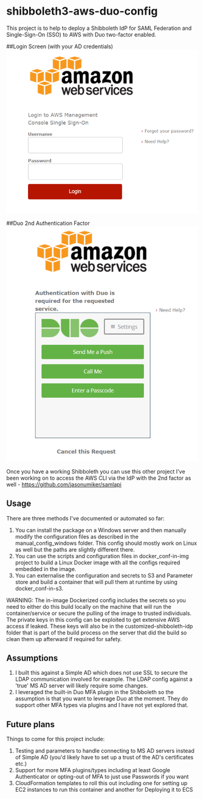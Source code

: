 # shibboleth3-aws-duo-config
This project is to help to deploy a Shibboleth IdP for SAML Federation and Single-Sign-On (SSO) to AWS with Duo two-factor enabled. 

##Login Screen (with your AD credentials)
![login](login.PNG)

##Duo 2nd Authentication Factor
![duo](duo.PNG)

Once you have a working Shibboleth you can use this other project I've been working on to access the AWS CLI via the IdP with the 2nd factor as well - https://github.com/jasonumiker/samlapi

## Usage
There are three methods I've documented or automated so far:
1. You can install the package on a Windows server and then manually modify the configuration files as described in the manual_config_windows folder. This config should mostly work on Linux as well but the paths are slightly different there.
1. You can use the scripts and configuration files in docker_conf-in-img project to build a Linux Docker image with all the configs required embedded in the image.
1. You can externalise the configuration and secrets to S3 and Parameter store and build a container that will pull them at runtime by using docker_conf-in-s3.

WARNING: The in-image Dockerized config includes the secrets so you need to either do this build locally on the machine that will run the container/service or secure the pulling of the image to trusted individuals. The private keys in this config can be exploited to get extensive AWS access if leaked. These keys will also be in the customized-shibboleth-idp folder that is part of the build process on the server that did the build so clean them up afterward if required for safety.

## Assumptions
1. I built this against a Simple AD which does not use SSL to secure the LDAP communication involved for example. The LDAP config against a 'true' MS AD server will likely require some changes.
1. I leveraged the built-in Duo MFA plugin in the Shibboleth so the assumption is that you want to leverage Duo at the moment. They do support other MFA types via plugins and I have not yet explored that.

## Future plans
Things to come for this project include:
1. Testing and parameters to handle connecting to MS AD servers instead of Simple AD (you'd likely have to set up a trust of the AD's certificates etc.)
1. Support for more MFA plugins/types including at least Google Authenticator or opting-out of MFA to just use Passwords if you want
1. CloudFormation templates to roll this out including one for setting up EC2 instances to run this container and another for Deploying it to ECS
